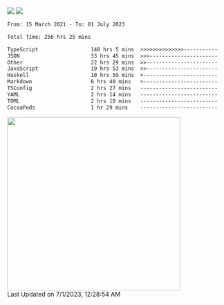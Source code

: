 <div>
  <img src="https://github-readme-stats.vercel.app/api?username=naporin0624&count_private=true&show_icons=true" />
  <img src="https://github-readme-stats.vercel.app/api/top-langs/?username=naporin0624&layout=compact&hide=css" />
  <!--START_SECTION:waka-->

```txt
From: 15 March 2021 - To: 01 July 2023

Total Time: 256 hrs 25 mins

TypeScript                 140 hrs 5 mins  >>>>>>>>>>>>>>-----------   54.64 %
JSON                       33 hrs 45 mins  >>>----------------------   13.17 %
Other                      22 hrs 29 mins  >>-----------------------   08.77 %
JavaScript                 19 hrs 53 mins  >>-----------------------   07.75 %
Haskell                    10 hrs 59 mins  >------------------------   04.28 %
Markdown                   6 hrs 40 mins   >------------------------   02.60 %
TSConfig                   2 hrs 27 mins   -------------------------   00.96 %
YAML                       2 hrs 14 mins   -------------------------   00.88 %
TOML                       2 hrs 10 mins   -------------------------   00.85 %
CocoaPods                  1 hr 29 mins    -------------------------   00.58 %
```

<!--END_SECTION:waka-->
  
  <!--START_SECTION:lapras-card-->
<a href="https://lapras.com/public/CDQE7TF" target="_blank" rel="noopener noreferrer"><img src="https://lapras-card-generator.vercel.app/api/svg?e=3.68&b=3.48&i=3.51&b1=%23232323&b2=%236d6d6d&i1=%23212121&i2=%23818181&l=ja" width="400" ></a>  
Last Updated on 7/1/2023, 12:28:54 AM
<!--END_SECTION:lapras-card-->
</div>
